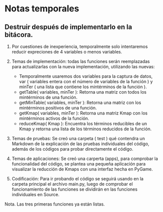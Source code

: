 # Notas temporales
## Destruir después de implementarlo en la bitácora.

1. Por cuestiones de inexperiencia, temporalmente solo intentaremos reducir expreciones de 4 variables o menos variables.

2. Temas de implementación: todas las funciones serán reemplazadas para actualizarlas con la nueva implementación, utilizando las nuevas:
	- Temporalmente usaremos dos variables para la captura de datos, var ( variables entera con el número de variables de la función ) y minTer ( una lista que contiene los mintérminos de la función ).
	- getTable( variables, minTer ): Retorna una matriz con todos los mintérminos de una función.
	- getMinTable( variables, minTer ): Retorna una matriz con los mintérminos positivos de una función.
	- getKmap( variables, minTer ): Retorna una matriz Kmap con los mintérminos activos de la función.
	- reduceKmap( Kmap ): Encuentra los términos reducibles de un Kmap y retorna una lista de los términos reducidos de la función.
	
3. Temas de pruebas: Se creó una carpeta ( test ) qué contendra un Markdown de la explicación de las pruebas individuales del código, además de los códigos para probar directamente el código.

4. Temas de aplicaciones: Se creó una carperta (apps), para comprobar la funcionalidad del código, se plantea una pequeña aplicación para visualizar la reducción de Kmaps con una interfaz hecha en PyGame.

5. Codificación: Para ir probando el código se seguirá usando en la carpeta principal el archivo main.py, luego de comprobar el funcionamiento de las funciones se dividirán en las funciones individuales en Source. 

Nota. Las tres primeras funciones ya están listas.
